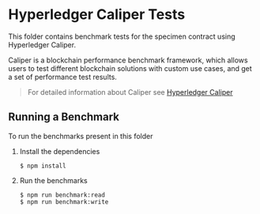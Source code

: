 # Hyperledger Caliper Tests

This folder contains benchmark tests for the specimen contract using Hyperledger Caliper.

Caliper is a blockchain performance benchmark framework, which allows users to test different blockchain
solutions with custom use cases, and get a set of performance test results.

> For detailed information about Caliper see [Hyperledger Caliper](https://hyperledger.github.io/caliper/)

## Running a Benchmark

To run the benchmarks present in this folder

1. Install the dependencies

   ```shell
   $ npm install
   ```

1. Run the benchmarks

   ```shell
   $ npm run benchmark:read
   $ npm run benchmark:write
   ```
